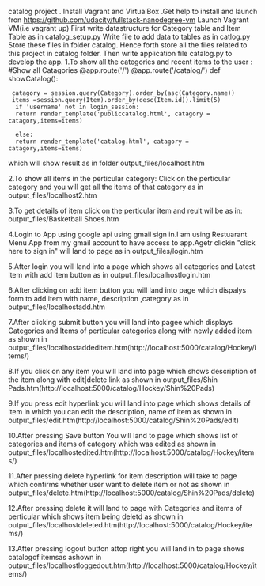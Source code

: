 catalog project .
Install Vagrant and VirtualBox .Get help to install and launch fron https://github.com/udacity/fullstack-nanodegree-vm
Launch Vagrant VM(i.e vagrant up)
First write datastructure for Category table and Item Table as in catalog_setup.py
Write file to add data to tables as in catlog.py
Store these files in folder catalog.
Hence forth store all the files related to this project in catalog folder.
Then write application file catalog.py to develop the app.
1.To show all the categories and recent items to the user :
      #Show all Catagories
     @app.route('/')
     @app.route('/catalog/')
     def showCatalog():

     catagory = session.query(Category).order_by(asc(Category.name))
     items =session.query(Item).order_by(desc(Item.id)).limit(5)
      if 'username' not in login_session:
      return render_template('publiccatalog.html', catagory = catagory,items=items)

      else:
      return render_template('catalog.html', catagory = catagory,items=items)
  which will show result as in folder output_files/localhost.htm


2.To show all items in the perticular category:
Click on the perticular category and you will get all the items of that category as in output_files/localhost2.htm


3.To get details of item click on the perticular item and reult wil be as in:
output_files/Basketball Shoes.htm

4.Login to App using google api using gmail sign in.I am using Restuarant Menu App from my gmail account to have access to app.Agetr clickin "click here to sign in" will land to page as in output_files/login.htm

5.After login you will land into a page which shows all categories and Latest item with add item button as in output_files/localhostlogin.htm

6.After clicking on add item button you will land into page which dispalys form to add item with name, description ,category as in output_files/localhostadd.htm

7.After clicking submit button you will land into pagee which displays Categories and Items of perticular categories along with newly added item as shown in output_files/localhostaddeditem.htm(http://localhost:5000/catalog/Hockey/items/)

8.If you click on any item you will land into page which shows description of the item along with edit|delete link as shown in output_files/Shin Pads.htm(http://localhost:5000/catalog/Hockey/Shin%20Pads)

9.If you press edit hyperlink you will land into page which shows details of item in which you can edit the description, name of item as shown in output_files/edit.htm(http://localhost:5000/catalog/Shin%20Pads/edit)

10.After pressing Save button You will land to page which shows list of categories and items of category which was edited as shown in output_files/localhostedited.htm(http://localhost:5000/catalog/Hockey/items/)

11.After pressing delete hyperlink for item description will take to page which confirms whether user want to delete item or not as shown in output_files/delete.htm(http://localhost:5000/catalog/Shin%20Pads/delete)

12.After pressing delete it will land to page with Categories and items of perticular which shows item being deletd as shown in output_files/localhostdeleted.htm(http://localhost:5000/catalog/Hockey/items/)

13.After pressing logout button attop right you will land in to page shows catalogof itemsas ashown in output_files/localhostloggedout.htm(http://localhost:5000/catalog/Hockey/items/)




  


      


